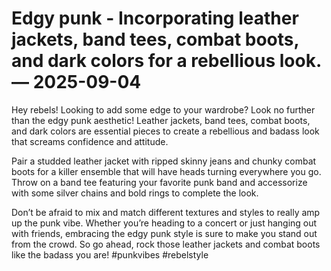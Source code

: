 # Edgy punk - Incorporating leather jackets, band tees, combat boots, and dark colors for a rebellious look. — 2025-09-04

Hey rebels! Looking to add some edge to your wardrobe? Look no further than the edgy punk aesthetic! Leather jackets, band tees, combat boots, and dark colors are essential pieces to create a rebellious and badass look that screams confidence and attitude.

Pair a studded leather jacket with ripped skinny jeans and chunky combat boots for a killer ensemble that will have heads turning everywhere you go. Throw on a band tee featuring your favorite punk band and accessorize with some silver chains and bold rings to complete the look.

Don’t be afraid to mix and match different textures and styles to really amp up the punk vibe. Whether you’re heading to a concert or just hanging out with friends, embracing the edgy punk style is sure to make you stand out from the crowd. So go ahead, rock those leather jackets and combat boots like the badass you are! #punkvibes #rebelstyle